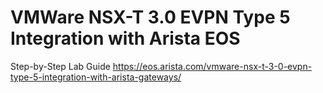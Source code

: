 # VMWare NSX-T 3.0 EVPN Type 5 Integration with Arista EOS

Step-by-Step Lab Guide
https://eos.arista.com/vmware-nsx-t-3-0-evpn-type-5-integration-with-arista-gateways/
